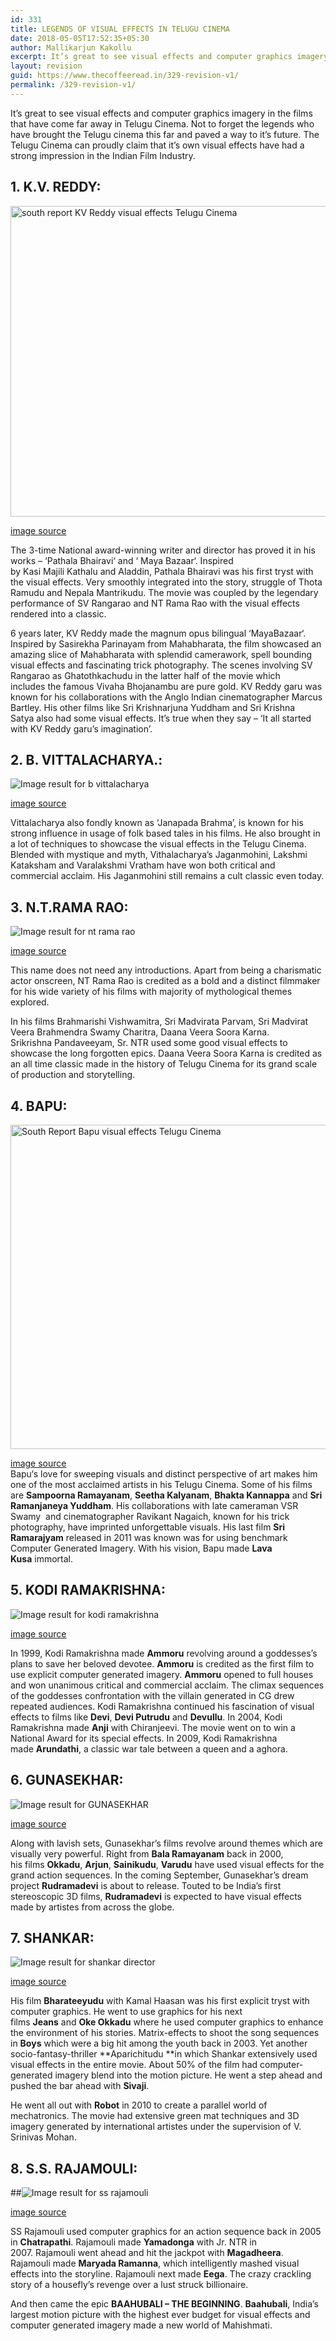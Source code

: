 ```yaml
---
id: 331
title: LEGENDS OF VISUAL EFFECTS IN TELUGU CINEMA
date: 2018-05-05T17:52:35+05:30
author: Mallikarjun Kakollu
excerpt: It’s great to see visual effects and computer graphics imagery in the films that have come far away in Telugu Cinema. Not to forget the legends who have brought the Telugu cinema this far and paved a way to it’s future. The Telugu Cinema can proudly claim that it’s own visual effects have had a strong impression in the Indian Film Industry.
layout: revision
guid: https://www.thecoffeeread.in/329-revision-v1/
permalink: /329-revision-v1/
---
```

It’s great to see visual effects and computer graphics imagery in the films that have come far away in Telugu Cinema. Not to forget the legends who have brought the Telugu cinema this far and paved a way to it’s future. The Telugu Cinema can proudly claim that it’s own visual effects have had a strong impression in the Indian Film Industry.

## 1. K.V. REDDY:

<img class="" src="http://www.southreport.com/wp-content/uploads/2015/07/kv-reddy.jpg" alt="south report KV Reddy visual effects Telugu Cinema " width="715" height="497" /> 

[image source](https://www.google.co.in/search?biw=1350&bih=568&tbs=isz%3Alt%2Cislt%3Axga&tbm=isch&sa=1&ei=XJ7tWobaNcX2vgTdwajQAw&q=kv+reddy+mayabazaar&oq=kv+reddy+mayabazaar&gs_l=img.3...28796.31874.0.32109.11.11.0.0.0.0.313.1589.0j2j4j1.7.0....0...1c.1.64.img..4.1.311...0j0i30k1j0i8i30k1j0i24k1.0.sTSH9JWKrfA#imgrc=i1um-HWscpMrnM:)

The 3-time National award-winning writer and director has proved it in his works – ‘Pathala Bhairavi‘ and ‘ Maya Bazaar‘. Inspired by Kasi Majili Kathalu and Aladdin, Pathala Bhairavi was his first tryst with the visual effects. Very smoothly integrated into the story, struggle of Thota Ramudu and Nepala Mantrikudu. The movie was coupled by the legendary performance of SV Rangarao and NT Rama Rao with the visual effects rendered into a classic.

6 years later, KV Reddy made the magnum opus bilingual ‘MayaBazaar‘. Inspired by Sasirekha Parinayam from Mahabharata, the film showcased an amazing slice of Mahabharata with splendid camerawork, spell bounding visual effects and fascinating trick photography. The scenes involving SV Rangarao as Ghatothkachudu in the latter half of the movie which includes the famous Vivaha Bhojanambu are pure gold. KV Reddy garu was known for his collaborations with the Anglo Indian cinematographer Marcus Bartley. His other films like Sri Krishnarjuna Yuddham and Sri Krishna Satya also had some visual effects. It’s true when they say – ‘It all started with KV Reddy garu’s imagination’.

## 2. B. VITTALACHARYA.:

![Image result for b vittalacharya](http://4.bp.blogspot.com/-qShva6T-DSQ/VhTzCQEZseI/AAAAAAAATaw/OR6WqQS7yhM/s1600/bhale-monagadu.JPG) 

[image source](https://www.google.co.in/search?biw=1350&bih=568&tbs=isz%3Alt%2Cislt%3Axga&tbm=isch&sa=1&ei=-57tWuKcJsvfvASax5y4Ag&q=b+vittala+chrarya&oq=b+vittala+chrarya&gs_l=img.3...15649.22799.0.22958.20.20.0.0.0.0.372.2556.0j4j5j2.11.0....0...1c.1.64.img..9.5.1090.0..0j35i39k1j0i67k1j0i24k1.0.NK4XkwT64D4#imgrc=7kaVBybtGV1F8M:)

Vittalacharya also fondly known as ‘Janapada Brahma’, is known for his strong influence in usage of folk based tales in his films. He also brought in a lot of techniques to showcase the visual effects in the Telugu Cinema. Blended with mystique and myth, Vithalacharya’s Jaganmohini, Lakshmi Kataksham and Varalakshmi Vratham have won both critical and commercial acclaim. His Jaganmohini still remains a cult classic even today.

## 3. N.T.RAMA RAO:

![Image result for nt rama rao](https://sankineni.files.wordpress.com/2011/08/ntr3.jpg) 

[image source](https://www.google.co.in/search?biw=1350&bih=568&tbs=isz%3Alt%2Cislt%3Axga&tbm=isch&sa=1&ei=Op_tWpurMMvXvgSqxYmgBg&q=nt+rama+rao&oq=nt+rama&gs_l=img.3.0.35i39k1j0l9.50123.51831.0.53441.7.7.0.0.0.0.430.814.3-1j1.2.0....0...1c.1.64.img..5.2.814....0.vfGOfiR5_TM#imgrc=QFhAIN77H1_A3M:)

This name does not need any introductions. Apart from being a charismatic actor onscreen, NT Rama Rao is credited as a bold and a distinct filmmaker for his wide variety of his films with majority of mythological themes explored.

In his films Brahmarishi Vishwamitra, Sri Madvirata Parvam, Sri Madvirat Veera Brahmendra Swamy Charitra, Daana Veera Soora Karna. Srikrishna Pandaveeyam, Sr. NTR used some good visual effects to showcase the long forgotten epics. Daana Veera Soora Karna is credited as an all time classic made in the history of Telugu Cinema for its grand scale of production and storytelling.

## 4. BAPU:

<img class="" src="http://www.southreport.com/wp-content/uploads/2015/07/Bapu.jpg" alt="South Report Bapu visual effects Telugu Cinema " width="724" height="519" /> 

[image source](https://www.google.co.in/search?biw=1350&bih=568&tbs=isz%3Alt%2Cislt%3Axga&tbm=isch&sa=1&ei=LqDtWtqXPIz_vgSB9a7YCQ&q=bapu+director&oq=bapu+director&gs_l=img.3..0j0i8i30k1j0i24k1.4944.8059.0.8410.9.9.0.0.0.0.339.991.3-3.3.0....0...1c.1.64.img..6.3.990...0i67k1.0.DjfO3WaOduU#imgrc=e3uUmNwzOzsJ6M:)  
Bapu‘s love for sweeping visuals and distinct perspective of art makes him one of the most acclaimed artists in his Telugu Cinema. Some of his films are **Sampoorna Ramayanam**, **Seetha Kalyanam**, **Bhakta Kannappa** and **Sri Ramanjaneya Yuddham**. His collaborations with late cameraman VSR Swamy  and cinematographer Ravikant Nagaich, known for his trick photography, have imprinted unforgettable visuals. His last film **Sri Ramarajyam** released in 2011 was known was for using benchmark Computer Generated Imagery. With his vision, Bapu made **Lava Kusa** immortal.

## 5. KODI RAMAKRISHNA:

![Image result for kodi ramakrishna](https://i.ytimg.com/vi/WIDFUsBZPWM/maxresdefault.jpg) 

[image source](https://www.google.co.in/search?biw=1350&bih=568&tbs=isz%3Alt%2Cislt%3Axga&tbm=isch&sa=1&ei=OKDtWs-iN4bcvgTM1oCIAw&q=kodi+ramakrishna&oq=kodi+ra&gs_l=img.3.0.0l10.140083.142349.0.144132.7.7.0.0.0.0.436.996.2-1j1j1.3.0....0...1c.1.64.img..4.3.993...35i39k1j0i67k1.0.G_mBzAgmsW4#imgrc=Qp1YTjzBoICHkM:)

In 1999, Kodi Ramakrishna made **Ammoru** revolving around a goddesses’s plans to save her beloved devotee. **Ammoru** is credited as the first film to use explicit computer generated imagery. **Ammoru** opened to full houses and won unanimous critical and commercial acclaim. The climax sequences of the goddesses confrontation with the villain generated in CG drew repeated audiences. Kodi Ramakrishna continued his fascination of visual effects to films like **Devi**, **Devi Putrudu** and **Devullu**. In 2004, Kodi Ramakrishna made **Anji** with Chiranjeevi. The movie went on to win a National Award for its special effects. In 2009, Kodi Ramakrishna made **Arundathi**, a classic war tale between a queen and a aghora.

## 6. GUNASEKHAR:

![Image result for GUNASEKHAR](https://images.desimartini.com/media/uploads/2015-5/gunasekhar-7.jpg) 

[image source](https://www.google.co.in/search?biw=1350&bih=568&tbs=isz%3Alt%2Cislt%3Axga&tbm=isch&sa=1&ei=yqDtWq_zM4fxvgTwkpWQAw&q=GUNASEKHAR&oq=GUNASEKHAR&gs_l=img.3..0l5j0i30k1j0i24k1j0i10i24k1j0i24k1l2.37976.37976.0.38963.1.1.0.0.0.0.364.364.3-1.1.0....0...1c.1.64.img..0.1.361....0.6qO0_11LhqQ#imgrc=NDoBPdDxSkiuvM:)

Along with lavish sets, Gunasekhar’s films revolve around themes which are visually very powerful. Right from **Bala Ramayanam** back in 2000, his films **Okkadu**, **Arjun**, **Sainikudu**, **Varudu** have used visual effects for the grand action sequences. In the coming September, Gunasekhar’s dream project **Rudramadevi** is about to release. Touted to be India’s first stereoscopic 3D films, **Rudramadevi** is expected to have visual effects made by artistes from across the globe.

## 7. SHANKAR:

![Image result for shankar director](http://www.iflickz.com/wp-content/uploads/2014/02/director-shankars-assistants-shine-bright1.jpg) 

[image source](https://www.google.co.in/search?biw=1350&bih=568&tbs=isz%3Alt%2Cislt%3Axga&tbm=isch&sa=1&ei=IaHtWqnlO4-gvQSplKi4Bw&q=shankar+director&oq=shankar+dir&gs_l=img.3.0.0l10.6782.8254.0.10102.4.4.0.0.0.0.363.1013.3-3.3.0....0...1c.1.64.img..1.3.1013...0i67k1.0.R7DnKfqvY10#imgrc=0Q-V6W0urMGECM:)

His film **Bharateeyudu** with Kamal Haasan was his first explicit tryst with computer graphics. He went to use graphics for his next films **Jeans** and **Oke Okkadu** where he used computer graphics to enhance the environment of his stories. Matrix-effects to shoot the song sequences in **Boys** which were a big hit among the youth back in 2003. Yet another socio-fantasy-thriller **Aparichitudu **in which Shankar extensively used visual effects in the entire movie. About 50% of the film had computer-generated imagery blend into the motion picture. He went a step ahead and pushed the bar ahead with **Sivaji**.

He went all out with **Robot** in 2010 to create a parallel world of mechatronics. The movie had extensive green mat techniques and 3D imagery generated by international artistes under the supervision of V. Srinivas Mohan.

## 8. S.S. RAJAMOULI:

##![Image result for ss rajamouli](http://static.dnaindia.com/sites/default/files/styles/full/public/2017/05/02/571140-rajamouli-ss-050217.jpg) 

[image source](https://www.google.co.in/search?biw=1350&bih=568&tbs=isz%3Alt%2Cislt%3Axga&tbm=isch&sa=1&ei=rpntWv_SFIbVvgSy0L2gDQ&q=ss+rajamouli&oq=ss+ra&gs_l=img.3.1.0l10.944589.946752.0.949225.5.5.0.0.0.0.348.669.3-2.2.0....0...1c.1.64.img..3.2.666....0.bQ-seAu4Obw#imgrc=6bEWZjE4r-tgBM:)

SS Rajamouli used computer graphics for an action sequence back in 2005 in **Chatrapathi**. Rajamouli made **Yamadonga** with Jr. NTR in 2007. Rajamouli went ahead and hit the jackpot with **Magadheera**. Rajamouli made **Maryada Ramanna**, which intelligently mashed visual effects into the storyline. Rajamouli next made **Eega**. The crazy crackling story of a housefly’s revenge over a lust struck billionaire.

And then came the epic **BAAHUBALI – THE BEGINNING**. **Baahubali**, India’s largest motion picture with the highest ever budget for visual effects and computer generated imagery made a new world of Mahishmati.